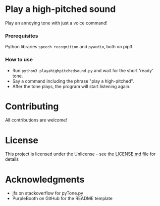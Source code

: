 # Play a high-pitched sound

Play an annoying tone with just a voice command!

### Prerequisites

Python libraries `speech_recognition` and `pyaudio`, both on pip3.

### How to use

- Run `python3 playahighpitchedsound.py` and wait for the short 'ready' tone.
- Say a command including the phrase "play a high-pitched".
- After the tone plays, the program will start listening again.

# Contributing

All contributions are welcome!

# License

This project is licensed under the Unlicense - see the [LICENSE.md](LICENSE.md) file for details 

# Acknowledgments

- jfs on stackoverflow for pyTone.py
- PurpleBooth on GitHub for the README template
